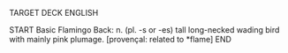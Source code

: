 TARGET DECK
ENGLISH

START
Basic
Flamingo
Back: n. (pl. -s or -es) tall long-necked wading bird with mainly pink plumage. [provençal: related to *flame]
END
